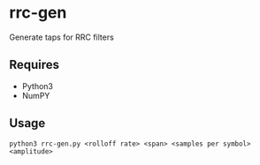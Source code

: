 # rrc-gen
Generate taps for RRC filters
## Requires
- Python3
- NumPY
## Usage
````
python3 rrc-gen.py <rolloff rate> <span> <samples per symbol> <amplitude>
```` 
